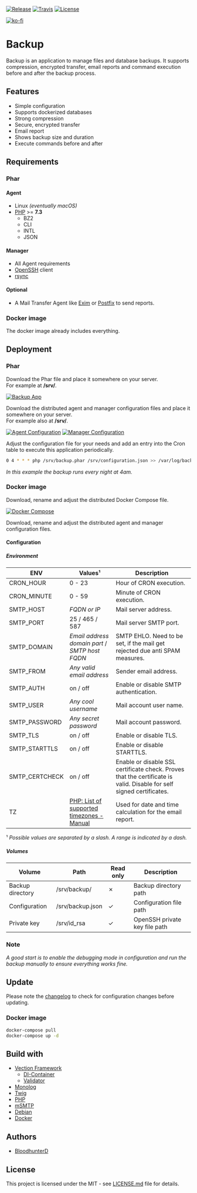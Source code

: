 [![Release](https://img.shields.io/github/v/release/bloodhunterd/backup?style=for-the-badge)](https://github.com/bloodhunterd/backup/releases)
[![Travis](https://img.shields.io/travis/bloodhunterd/backup?label=Travis&style=for-the-badge)](https://travis-ci.com/github/bloodhunterd/backup)
[![License](https://img.shields.io/github/license/bloodhunterd/backup?style=for-the-badge)](https://github.com/bloodhunterd/backup/blob/master/LICENSE)

[![ko-fi](https://www.ko-fi.com/img/githubbutton_sm.svg)](https://ko-fi.com/bloodhunterd)

# Backup

Backup is an application to manage files and database backups. It supports compression, encrypted transfer, email reports and command execution before and after the backup process.

## Features

* Simple configuration
* Supports dockerized databases
* Strong compression
* Secure, encrypted transfer
* Email report
* Shows backup size and duration
* Execute commands before and after

## Requirements

### Phar

#### Agent

* Linux *(eventually macOS)*
* [PHP](https://www.php.net/) >= **7.3**
  * BZ2
  * CLI
  * INTL
  * JSON

#### Manager

* All Agent requirements
* [OpenSSH](https://www.openssh.com/) client
* [rsync](https://linux.die.net/man/1/rsync)

#### Optional

* A Mail Transfer Agent like [Exim](https://www.exim.org/) or [Postfix](http://www.postfix.org/) to send reports.

### Docker image

The docker image already includes everything.

## Deployment

### Phar

Download the Phar file and place it somewhere on your server.  
For example at **/srv/**.

[![Backup App](https://img.shields.io/badge/Download-Backup%20App-blue?style=for-the-badge)](https://github.com/bloodhunterd/backup/raw/master/build/backup.phar)

Download the distributed agent and manager configuration files and place it somewhere on your server.  
For example also at **/srv/**.

[![Agent Configuration](https://img.shields.io/badge/Download-Agent%20Configuration-blue?style=for-the-badge)](https://raw.githubusercontent.com/bloodhunterd/backup/master/dist/agent.dist.json)
[![Manager Configuration](https://img.shields.io/badge/Download-Manager%20Configuration-blue?style=for-the-badge)](https://raw.githubusercontent.com/bloodhunterd/backup/master/dist/manager.dist.json)

Adjust the configuration file for your needs and add an entry into the Cron table to execute this application periodically.

```bash
0 4 * * * php /srv/backup.phar /srv/configuration.json >> /var/log/backup.log
```

*In this example the backup runs every night at 4am.*

### Docker image

Download, rename and adjust the distributed Docker Compose file.

[![Docker Compose](https://img.shields.io/badge/Download-Docker%20Compose-blue?style=for-the-badge)](https://github.com/bloodhunterd/backup/raw/master/dist/docker-compose.dist.yml)

Download, rename and adjust the distributed agent and manager configuration files.

#### Configuration

##### Environment

| ENV | Values¹ | Description
|--- |--- |---
| CRON_HOUR | 0 - 23 | Hour of CRON execution.
| CRON_MINUTE | 0 - 59 | Minute of CRON execution.
| SMTP_HOST | *FQDN or IP* | Mail server address.
| SMTP_PORT | 25 / 465 / 587 | Mail server SMTP port.
| SMTP_DOMAIN | *Email address domain part* / *SMTP host FQDN* | SMTP EHLO. Need to be set, if the mail get rejected due anti SPAM measures.
| SMTP_FROM | *Any valid email address* | Sender email address.
| SMTP_AUTH | on / off | Enable or disable SMTP authentication.
| SMTP_USER | *Any cool username* | Mail account user name.
| SMTP_PASSWORD | *Any secret password* | Mail account password.
| SMTP_TLS | on / off | Enable or disable TLS.
| SMTP_STARTTLS | on / off | Enable or disable STARTTLS.
| SMTP_CERTCHECK | on / off | Enable or disable SSL certificate check. Proves that the certificate is valid. Disable for self signed certificates.
| TZ | [PHP: List of supported timezones - Manual](https://www.php.net/manual/en/timezones.php) | Used for date and time calculation for the email report.

¹ *Possible values are separated by a slash. A range is indicated by a dash.*

##### Volumes

| Volume | Path | Read only | Description
|--- |--- |--- |---
| Backup directory | /srv/backup/ | &#10007; | Backup directory path
| Configuration | /srv/backup.json | &#10003; | Configuration file path
| Private key | /srv/id_rsa | &#10003; | OpenSSH private key file path

### Note

*A good start is to enable the debugging mode in configuration and run the backup manually to ensure everything works fine.*

## Update

Please note the [changelog](https://github.com/bloodhunterd/backup/blob/master/CHANGELOG.md) to check for configuration changes before updating.

### Docker image

```bash
docker-compose pull
docker-compose up -d
```

## Build with

* [Vection Framework](https://github.com/Vection-Framework/Vection)
  * [DI-Container](https://github.com/Vection-Framework/DI-Container)
  * [Validator](https://github.com/Vection-Framework/Validator)
* [Monolog](https://github.com/Seldaek/monolog)
* [Twig](https://twig.symfony.com/)
* [PHP](https://www.php.net/)
* [mSMTP](https://marlam.de/msmtp/)
* [Debian](https://www.debian.org/)
* [Docker](https://www.docker.com/)

## Authors

* [BloodhunterD](https://github.com/bloodhunterd)

## License

This project is licensed under the MIT - see [LICENSE.md](https://github.com/bloodhunterd/backup/blob/master/LICENSE) file for details.
